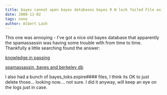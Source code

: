 ```yaml
---
title: bayes cannot open bayes databases bayes R W lock failed File exists
date: 2008-11-02
tags: none
author: Albert Lash
---
```

This one was annoying - I've got a nice old bayes database that apparently the spamassassin was having some trouble with from time to time. Thankfully a little searching found the answer:

<a href="http://rivviepop.wordpress.com/2006/09/09/spamassassin-bayes-and-berkeley-db/">knowledge in passing

spamassassin, bayes and berkeley db</a>

I also had a bunch of bayes_toks.expire#### files, I think its OK to just delete those... looking now....  not sure. I did it anyway, will keep an eye on the logs just in case.

